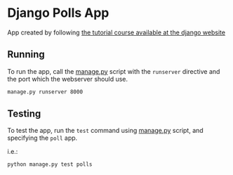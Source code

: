 # Django Polls App

App created by following [the tutorial course available at the django website](https://docs.djangoproject.com/en/3.0/intro/tutorial01/)


## Running

To run the app, call the [manage.py](manage.py) script with the `runserver` directive and the port which the webserver should use.

```bash
manage.py runserver 8000
```

## Testing

To test the app, run the `test` command using [manage.py](manage.py) script, and specifying the `poll` app.

i.e.:
```bash
python manage.py test polls
```